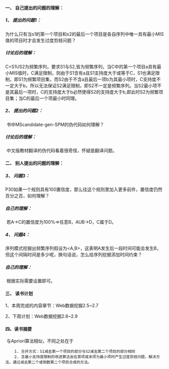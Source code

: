 #### 一、 自己提出的问题的理解：

##### 1、 提出的问题1：

​		为什么只有当s1的第一个项目和s2的最后一个项目是各自序列中唯一具有最小MIS值的项目时才会发生过度剪枝问题？

##### 讨论后的理解：

​		C=S1US2为频繁序列，要求S1与S2,皆为频繁序列，当C中的第一个项目a具有最小MIS值时，C满足限制，则由于S1含有a且S1支持度大于或等于C，S1也满足限制，即S1为频繁项目集，而S2由于不含a且最后一项b为其最小项时，C支持度不一定大于b，所以无法保证S2满足限制，即S2不一定是频繁序列。当S2最小项不是其最后一项时，C的支持度大于b必然使得S2的支持度大于b,即此时S2为频繁项目集；当C的最后一个项最小时同理。

##### 2、 提出的问题2：

​		书中MScandidate-gen-SPM的伪代码如何理解？

##### 讨论后的理解：

​		中文版教材翻译的伪代码看着很奇怪，怀疑是翻译问题。

#### 二、 别人提出的问题的理解：

##### 3、 问题3：

​		P30如果一个规则具有100置信度，那么往这个规则里加入更多前件，置信度仍然百分之百，如何理解？

##### 自己的理解：

​		若A->C的置信度为100%=>任意B，AUB->D，C属于D。

##### 4、 问题4：

​		序列模式挖掘出频繁序列假设为<A,B>，这表明A发生后一段时间可能会发生B，但这个间隔时间是多少呢，换句话说，怎么给序列挖掘添加时间约束？

##### 自己的理解：

​		根据实际需要设置即可。

#### 三、 读书计划

1、本周完成的内容章节：Web数据挖掘2.5~2.7

2、下周计划：Web数据挖掘2.8~2.9

#### 四、读书摘要

​		与Apriori算法相似，不同之处在于

		1. 合并方式：S1减去第一个项目的部分与S2减去第二个项目的部分相同
  		2. 含最小支持度限制的改进算法会在首项或末项为最小项时产生过度剪枝问题，解决方法，通过减去第二个或倒数第二个项目合成的方法。